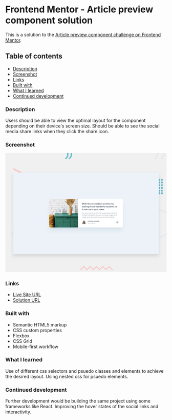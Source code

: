 # Frontend Mentor - Article preview component solution

This is a solution to the [Article preview component challenge on Frontend Mentor](https://www.frontendmentor.io/challenges/article-preview-component-dYBN_pYFT).

## Table of contents
- [Description](#description)
- [Screenshot](#screenshot)
- [Links](#links)
- [Built with](#built-with)
- [What I learned](#what-i-learned)
- [Continued development](#continued-development)

### Description

Users should be able to view the optimal layout for the component depending on their device's screen size. Should be able to see the social media share links when they click the share icon.

### Screenshot

![alt text](design/desktop-preview.jpg)

### Links

- [Live Site URL](https://debabratabanik.github.io/article-preview-component-master/)
- [Solution URL](https://www.frontendmentor.io/solutions/article-preview-component-master-_0XkFeWVLb)

### Built with

- Semantic HTML5 markup
- CSS custom properties
- Flexbox
- CSS Grid
- Mobile-first workflow

### What I learned

Use of different css selectors and psuedo classes and elements to achieve the desired layout. Using nested css for psuedo elements.

### Continued development

Further development would be building the same project using some frameworks like React. Improving the hover states of the social links and interactivity. 